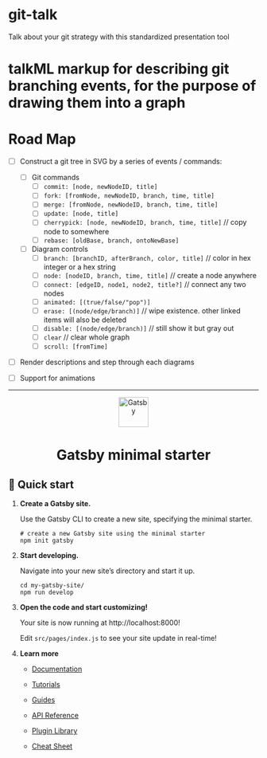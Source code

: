 # git-talk

Talk about your git strategy with this standardized presentation tool



# talkML markup for describing git branching events, for the purpose of drawing them into a graph

# Road Map

- [ ] Construct a git tree in SVG by a series of events / commands:
  - [ ] Git commands
    - [ ] `commit: [node, newNodeID, title]`
    - [ ] `fork: [fromNode, newNodeID, branch, time, title]`
    - [ ] `merge: [fromNode, newNodeID, branch, time, title]`
    - [ ] `update: [node, title]`
    - [ ] `cherrypick: [node, newNodeID, branch, time, title]` // copy node to somewhere
    - [ ] `rebase: [oldBase, branch, ontoNewBase]`
  - [ ] Diagram controls
    - [ ] `branch: [branchID, afterBranch, color, title]` // color in hex integer or a hex string
    - [ ] `node: [nodeID, branch, time, title]` // create a node anywhere
    - [ ] `connect: [edgeID, node1, node2, title?]` // connect any two nodes
    - [ ] `animated: [(true/false/"pop")]`
    - [ ] `erase: [(node/edge/branch)]` // wipe existence. other linked items will also be deleted
    - [ ] `disable: [(node/edge/branch)]` // still show it but gray out
    - [ ] `clear` // clear whole graph
    - [ ] `scroll: [fromTime]`
- [ ] Render descriptions and step through each diagrams
- [ ] Support for animations









<hr />



<p align="center">
  <a href="https://www.gatsbyjs.com/?utm_source=starter&utm_medium=readme&utm_campaign=minimal-starter">
    <img alt="Gatsby" src="https://www.gatsbyjs.com/Gatsby-Monogram.svg" width="60" />
  </a>
</p>
<h1 align="center">
  Gatsby minimal starter
</h1>

## 🚀 Quick start

1.  **Create a Gatsby site.**

    Use the Gatsby CLI to create a new site, specifying the minimal starter.

    ```shell
    # create a new Gatsby site using the minimal starter
    npm init gatsby
    ```

2.  **Start developing.**

    Navigate into your new site’s directory and start it up.

    ```shell
    cd my-gatsby-site/
    npm run develop
    ```

3.  **Open the code and start customizing!**

    Your site is now running at http://localhost:8000!

    Edit `src/pages/index.js` to see your site update in real-time!

4.  **Learn more**

    - [Documentation](https://www.gatsbyjs.com/docs/?utm_source=starter&utm_medium=readme&utm_campaign=minimal-starter)

    - [Tutorials](https://www.gatsbyjs.com/tutorial/?utm_source=starter&utm_medium=readme&utm_campaign=minimal-starter)

    - [Guides](https://www.gatsbyjs.com/tutorial/?utm_source=starter&utm_medium=readme&utm_campaign=minimal-starter)

    - [API Reference](https://www.gatsbyjs.com/docs/api-reference/?utm_source=starter&utm_medium=readme&utm_campaign=minimal-starter)

    - [Plugin Library](https://www.gatsbyjs.com/plugins?utm_source=starter&utm_medium=readme&utm_campaign=minimal-starter)

    - [Cheat Sheet](https://www.gatsbyjs.com/docs/cheat-sheet/?utm_source=starter&utm_medium=readme&utm_campaign=minimal-starter)
